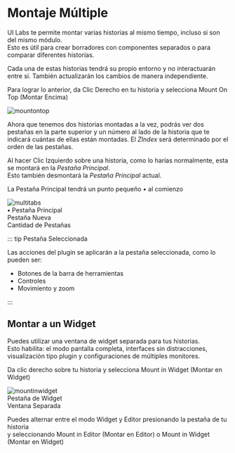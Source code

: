 # Montaje Múltiple

UI Labs te permite montar varias historias al mismo tiempo, incluso si son del mismo módulo.<br/>
Esto es útil para crear borradores con componentes separados o para comparar diferentes historias.

Cada una de estas historias tendrá su propio entorno y no interactuarán entre sí.
También actualizarán los cambios de manera independiente.

Para lograr lo anterior, da <span class="item-description">Clic Derecho</span> en tu historia y selecciona <span class="button-reference">Mount On Top</span> <span class="tiphelp">(Montar Encima)</span>

<div style="position: relative; display: inline-block;">
   <img class="image-label" src="/docs/plugin/storydropdown.png" alt="mountontop">
   <div class="mountontop-selector" />
</div>

Ahora que tenemos dos historias montadas a la vez, podrás ver dos pestañas en la parte superior y un número al lado de la historia que te indicará cuántas de ellas están montadas. El *ZIndex* será determinado por el orden de las pestañas.

Al hacer <span class="item-description">Clic Izquierdo</span> sobre una historia, como lo harías normalmente, esta se montará en la *Pestaña Principal*.<br/> Esto también desmontará la *Pestaña Principal* actual.

La Pestaña Principal tendrá un punto pequeño • al comienzo

<div style="position: relative; display: inline-block;">
   <img class="image-label" src="/docs/plugin/multimounting/multitabs.png" alt="multitabs">
   
   <div class="main-tab-selector" />
   <span class="main-tab-description"><b>•</b> Pestaña Principal</span>
   
   <div class="new-tab-selector" />
   <span class="new-tab-description">Pestaña Nueva</span>
   
   <div class="tabs-amount-selector" />
   <span class="tabs-amount-description">Cantidad de Pestañas</span>
</div>

::: tip Pestaña Seleccionada

Las acciones del plugin se aplicarán a la pestaña seleccionada, como lo pueden ser:

   - Botones de la barra de herramientas
   - Controles
   - Movimiento y zoom

:::


## Montar a un Widget

Puedes utilizar una ventana de widget separada para tus historias.<br/>
Esto habilita: el modo pantalla completa, interfaces sin distracciones, visualización tipo plugin y configuraciones de múltiples monitores.

Da clic derecho sobre tu historia y selecciona <span class="button-reference">Mount in Widget</span> <span class="tiphelp">(Montar en Widget)</span>

<div style="position: relative; display: inline-block;">
   <img class="image-label" src="/docs/plugin/multimounting/mountinwidget.png" alt="mountinwidget">
   
   <div class="widget-tab-selector" />
   <span class="widget-tab-description" >Pestaña de Widget</span>
   
   <div class="widget-window-selector" />
   <span class="widget-window-description" >Ventana Separada</span>

   <div class="mountinwidget-selector" />
</div>

Puedes alternar entre el modo Widget y Editor presionando la pestaña de tu historia<br/>
y seleccionando <span class="button-reference">Mount in Editor</span> <span class="tiphelp">(Montar en Editor)</span> o <span class="button-reference">Mount in Widget</span> <span class="tiphelp">(Montar en Widget)</span>

<div style="display: flex; flex-direction: row; gap: 10px;">
   <div class="image-label" style="overflow: hidden;">
      <div style="position: relative; margin-bottom: -170px;">
         <img src="/docs/plugin/multimounting/mountineditor.png" alt="mountineditor">
         <div class="ineditor-selector" />
      </div>
   </div>
   <div class="image-label" style="overflow: hidden;">
      <div style="position: relative; margin-bottom: -170px;">
         <img src="/docs/plugin/previewdropdown.png" alt="hide">
         <div class="inwidget-selector" />
      </div> 
   </div> 
</div> 
